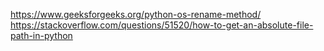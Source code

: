 https://www.geeksforgeeks.org/python-os-rename-method/
https://stackoverflow.com/questions/51520/how-to-get-an-absolute-file-path-in-python